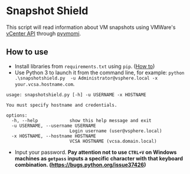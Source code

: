 # Snapshot Shield

This script will read information about VM snapshots using VMWare's [vCenter API](https://developer.vmware.com/apis/vsphere-automation/latest/vcenter/) through [pyvmomi](https://github.com/vmware/pyvmomi).

## How to use

- Install libraries from `requirements.txt` using `pip`. ([How to](https://stackoverflow.com/a/15593865))
- Use Python 3 to launch it from the command line, for example: `python .\snapshotshield.py  -u Administrator@vsphere.local -x your.vcsa.hostname.com`.

```shell
usage: snapshotshield.py [-h] -u USERNAME -x HOSTNAME

You must specify hostname and credentials.

options:
  -h, --help            show this help message and exit
  -u USERNAME, --username USERNAME
                        Login username (user@vsphere.local)
  -x HOSTNAME, --hostname HOSTNAME
                        VCSA HOSTNAME (vcsa.domain.local)
```

- Input your password. **Pay attention not to use `CTRL+V` on Windows machines as `getpass` inputs a specific character with that keyboard combination. (<https://bugs.python.org/issue37426>)**
